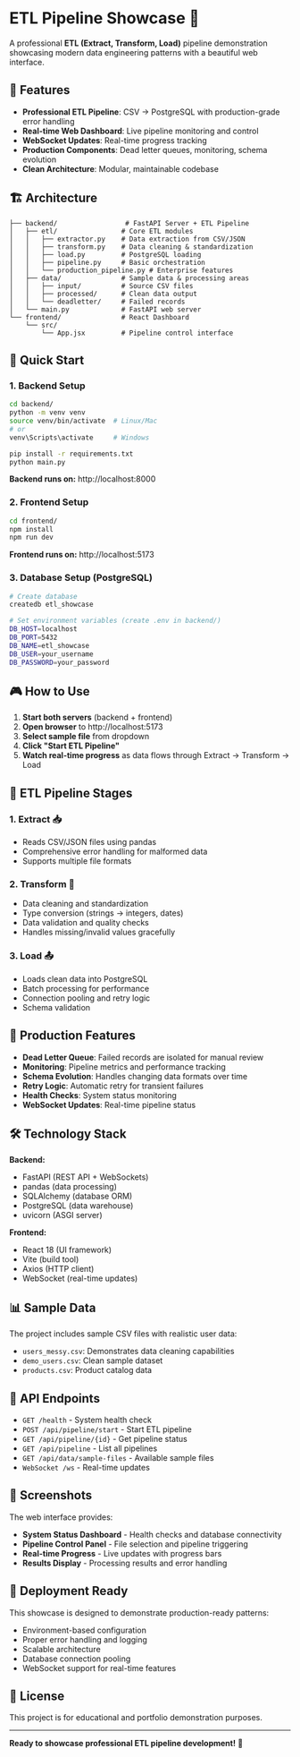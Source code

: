 # ETL Pipeline Showcase 🚀

A professional **ETL (Extract, Transform, Load)** pipeline demonstration showcasing modern data engineering patterns with a beautiful web interface.

## 🎯 Features

- **Professional ETL Pipeline**: CSV → PostgreSQL with production-grade error handling
- **Real-time Web Dashboard**: Live pipeline monitoring and control
- **WebSocket Updates**: Real-time progress tracking
- **Production Components**: Dead letter queues, monitoring, schema evolution
- **Clean Architecture**: Modular, maintainable codebase

## 🏗️ Architecture

```
├── backend/                 # FastAPI Server + ETL Pipeline
│   ├── etl/                # Core ETL modules
│   │   ├── extractor.py    # Data extraction from CSV/JSON
│   │   ├── transform.py    # Data cleaning & standardization  
│   │   ├── load.py         # PostgreSQL loading
│   │   ├── pipeline.py     # Basic orchestration
│   │   └── production_pipeline.py # Enterprise features
│   ├── data/               # Sample data & processing areas
│   │   ├── input/          # Source CSV files
│   │   ├── processed/      # Clean data output
│   │   └── deadletter/     # Failed records
│   └── main.py             # FastAPI web server
└── frontend/               # React Dashboard
    └── src/
        └── App.jsx         # Pipeline control interface
```

## 🚀 Quick Start

### 1. Backend Setup
```bash
cd backend/
python -m venv venv
source venv/bin/activate  # Linux/Mac
# or
venv\Scripts\activate     # Windows

pip install -r requirements.txt
python main.py
```
**Backend runs on:** http://localhost:8000

### 2. Frontend Setup
```bash
cd frontend/
npm install
npm run dev
```
**Frontend runs on:** http://localhost:5173

### 3. Database Setup (PostgreSQL)
```bash
# Create database
createdb etl_showcase

# Set environment variables (create .env in backend/)
DB_HOST=localhost
DB_PORT=5432  
DB_NAME=etl_showcase
DB_USER=your_username
DB_PASSWORD=your_password
```

## 🎮 How to Use

1. **Start both servers** (backend + frontend)
2. **Open browser** to http://localhost:5173
3. **Select sample file** from dropdown
4. **Click "Start ETL Pipeline"**
5. **Watch real-time progress** as data flows through Extract → Transform → Load

## 🔧 ETL Pipeline Stages

### 1. **Extract** 📥
- Reads CSV/JSON files using pandas
- Comprehensive error handling for malformed data
- Supports multiple file formats

### 2. **Transform** 🔄
- Data cleaning and standardization
- Type conversion (strings → integers, dates)  
- Data validation and quality checks
- Handles missing/invalid values gracefully

### 3. **Load** 📤
- Loads clean data into PostgreSQL
- Batch processing for performance
- Connection pooling and retry logic
- Schema validation

## 🎯 Production Features

- **Dead Letter Queue**: Failed records are isolated for manual review
- **Monitoring**: Pipeline metrics and performance tracking
- **Schema Evolution**: Handles changing data formats over time
- **Retry Logic**: Automatic retry for transient failures
- **Health Checks**: System status monitoring
- **WebSocket Updates**: Real-time pipeline status

## 🛠️ Technology Stack

**Backend:**
- FastAPI (REST API + WebSockets)
- pandas (data processing)
- SQLAlchemy (database ORM)
- PostgreSQL (data warehouse)
- uvicorn (ASGI server)

**Frontend:**
- React 18 (UI framework)
- Vite (build tool)
- Axios (HTTP client)
- WebSocket (real-time updates)

## 📊 Sample Data

The project includes sample CSV files with realistic user data:
- `users_messy.csv`: Demonstrates data cleaning capabilities
- `demo_users.csv`: Clean sample dataset
- `products.csv`: Product catalog data

## 🔗 API Endpoints

- `GET /health` - System health check
- `POST /api/pipeline/start` - Start ETL pipeline
- `GET /api/pipeline/{id}` - Get pipeline status
- `GET /api/pipeline` - List all pipelines  
- `GET /api/data/sample-files` - Available sample files
- `WebSocket /ws` - Real-time updates

## 🎨 Screenshots

The web interface provides:
- **System Status Dashboard** - Health checks and database connectivity
- **Pipeline Control Panel** - File selection and pipeline triggering
- **Real-time Progress** - Live updates with progress bars
- **Results Display** - Processing results and error handling

## 🚀 Deployment Ready

This showcase is designed to demonstrate production-ready patterns:
- Environment-based configuration
- Proper error handling and logging
- Scalable architecture
- Database connection pooling
- WebSocket support for real-time features

## 📝 License

This project is for educational and portfolio demonstration purposes.

---

**Ready to showcase professional ETL pipeline development!** 🎉
